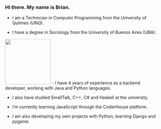 ### Hi there. My name is Brian.
- I am a Technician in Computer Programming from the University of Quilmes (UNQ).
  
- I have a degree in Sociology from the University of Buenos Aires (UBA).
<img src="https://upload.wikimedia.org/wikipedia/commons/thumb/1/14/Logo_de_la_Universidad_de_Buenos_Aires.jpg/479px-Logo_de_la_Universidad_de_Buenos_Aires.jpg"         width="150" height="150">
- I have 4 years of experience as a backend developer, working with Java and Python languages.

- I also have studied SmallTalk, C++, C# and Haskell at the university.

- I’m currently learning JavaScript through the CoderHouse platform.

- I am also developing my own projects with Python, learning Django and pygame.
 
<!--
👋 🌱
- 🔭 I’m currently working on ...
- 👯 I’m looking to collaborate on ...
- 🤔 I’m looking for help with ...
- 💬 Ask me about ...
- 📫 How to reach me: ...
- 😄 Pronouns: ...
- ⚡ Fun fact: ...
-->
